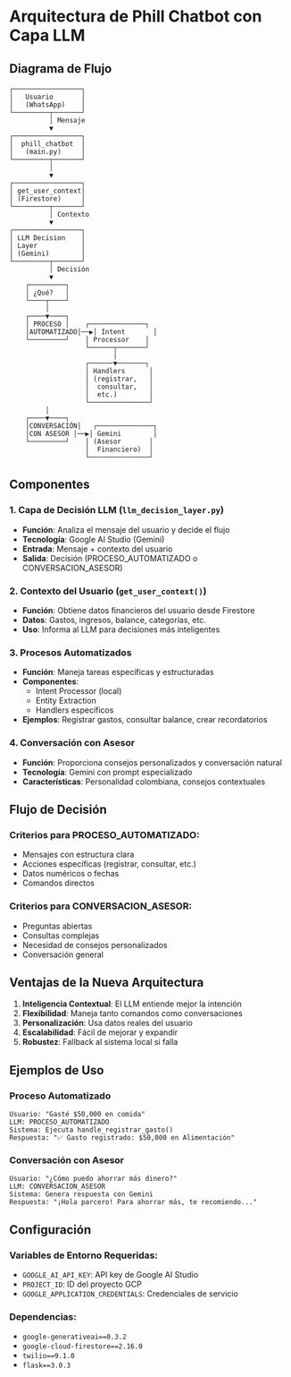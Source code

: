 # Arquitectura de Phill Chatbot con Capa LLM

## Diagrama de Flujo

```
┌─────────────────┐
│   Usuario       │
│   (WhatsApp)    │
└─────────┬───────┘
          │ Mensaje
          ▼
┌─────────────────┐
│  phill_chatbot  │
│   (main.py)     │
└─────────┬───────┘
          │
          ▼
┌─────────────────┐
│ get_user_context│
│ (Firestore)     │
└─────────┬───────┘
          │ Contexto
          ▼
┌─────────────────┐
│ LLM Decision    │
│ Layer           │
│ (Gemini)        │
└─────────┬───────┘
          │ Decisión
          ▼
    ┌─────────┐
    │ ¿Qué?   │
    └────┬────┘
         │
    ┌────▼────┐
    │ PROCESO │    ┌──────────────┐
    │AUTOMATIZADO│──▶│ Intent       │
    └─────────┘    │ Processor    │
                   └──────┬───────┘
                          │
                   ┌──────▼───────┐
                   │ Handlers      │
                   │ (registrar,   │
                   │  consultar,   │
                   │  etc.)        │
                   └───────────────┘
         │
    ┌────▼────┐
    │CONVERSACIÓN│   ┌──────────────┐
    │CON ASESOR │──▶│ Gemini        │
    └─────────┘    │ (Asesor       │
                   │  Financiero)  │
                   └───────────────┘
```

## Componentes

### 1. Capa de Decisión LLM (`llm_decision_layer.py`)
- **Función**: Analiza el mensaje del usuario y decide el flujo
- **Tecnología**: Google AI Studio (Gemini)
- **Entrada**: Mensaje + contexto del usuario
- **Salida**: Decisión (PROCESO_AUTOMATIZADO o CONVERSACION_ASESOR)

### 2. Contexto del Usuario (`get_user_context()`)
- **Función**: Obtiene datos financieros del usuario desde Firestore
- **Datos**: Gastos, ingresos, balance, categorías, etc.
- **Uso**: Informa al LLM para decisiones más inteligentes

### 3. Procesos Automatizados
- **Función**: Maneja tareas específicas y estructuradas
- **Componentes**:
  - Intent Processor (local)
  - Entity Extraction
  - Handlers específicos
- **Ejemplos**: Registrar gastos, consultar balance, crear recordatorios

### 4. Conversación con Asesor
- **Función**: Proporciona consejos personalizados y conversación natural
- **Tecnología**: Gemini con prompt especializado
- **Características**: Personalidad colombiana, consejos contextuales

## Flujo de Decisión

### Criterios para PROCESO_AUTOMATIZADO:
- Mensajes con estructura clara
- Acciones específicas (registrar, consultar, etc.)
- Datos numéricos o fechas
- Comandos directos

### Criterios para CONVERSACION_ASESOR:
- Preguntas abiertas
- Consultas complejas
- Necesidad de consejos personalizados
- Conversación general

## Ventajas de la Nueva Arquitectura

1. **Inteligencia Contextual**: El LLM entiende mejor la intención
2. **Flexibilidad**: Maneja tanto comandos como conversaciones
3. **Personalización**: Usa datos reales del usuario
4. **Escalabilidad**: Fácil de mejorar y expandir
5. **Robustez**: Fallback al sistema local si falla

## Ejemplos de Uso

### Proceso Automatizado
```
Usuario: "Gasté $50,000 en comida"
LLM: PROCESO_AUTOMATIZADO
Sistema: Ejecuta handle_registrar_gasto()
Respuesta: "✅ Gasto registrado: $50,000 en Alimentación"
```

### Conversación con Asesor
```
Usuario: "¿Cómo puedo ahorrar más dinero?"
LLM: CONVERSACION_ASESOR
Sistema: Genera respuesta con Gemini
Respuesta: "¡Hola parcero! Para ahorrar más, te recomiendo..."
```

## Configuración

### Variables de Entorno Requeridas:
- `GOOGLE_AI_API_KEY`: API key de Google AI Studio
- `PROJECT_ID`: ID del proyecto GCP
- `GOOGLE_APPLICATION_CREDENTIALS`: Credenciales de servicio

### Dependencias:
- `google-generativeai==0.3.2`
- `google-cloud-firestore==2.16.0`
- `twilio==9.1.0`
- `flask==3.0.3`
